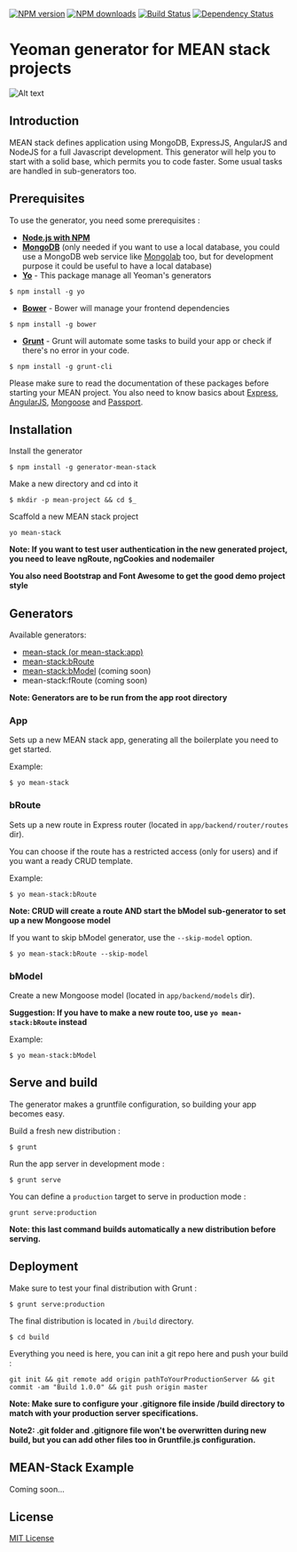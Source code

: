 [![NPM version](http://img.shields.io/npm/v/generator-mean-stack.svg?style=flat)](http://npmjs.org/generator-mean-stack)
[![NPM downloads](http://img.shields.io/npm/dm/generator-mean-stack.svg?style=flat)](http://npmjs.org/generator-mean-stack)
[![Build Status](http://img.shields.io/travis/jbltx/generator-mean-stack/master.svg?style=flat)](https://travis-ci.org/jbltx/generator-mean-stack)
[![Dependency Status](http://img.shields.io/david/jbltx/generator-mean-stack.svg?style=flat)](https://david-dm.org/jbltx/generator-mean-stack)


# Yeoman generator for MEAN stack projects 


![Alt text](http://i.imgur.com/p5qqOjE.png)

## Introduction

MEAN stack defines application using MongoDB, ExpressJS, AngularJS and NodeJS for a full Javascript development. This generator will help you to start with a solid base, which permits you to code faster. Some usual tasks are handled in sub-generators too.

## Prerequisites

To use the generator, you need some prerequisites :

- **[Node.js with NPM](http://www.nodejs.org/download/)**
- **[MongoDB](http://www.mongodb.org/)** (only needed if you want to use a local database, you could use a MongoDB web service like [Mongolab](https://mongolab.com/) too, but for development purpose it could be useful to have a local database)
- **[Yo](http://yeoman.io/)** - This package manage all Yeoman's generators 

```
$ npm install -g yo
```

- **[Bower](http://bower.io/)** - Bower will manage your frontend dependencies

```
$ npm install -g bower
```

- **[Grunt](http://gruntjs.com/)** - Grunt will automate some tasks to build your app or check if there's no error in your code.

```
$ npm install -g grunt-cli
```

Please make sure to read the documentation of these packages before starting your MEAN project. You also need to know basics about [Express](http://expressjs.com/), [AngularJS](https://angularjs.org/), [Mongoose](http://mongoosejs.com/docs/guide.html) and [Passport](http://passportjs.org/).

## Installation

Install the generator 

```
$ npm install -g generator-mean-stack
```

Make a new directory and cd into it 

```
$ mkdir -p mean-project && cd $_
```

Scaffold a new MEAN stack project 

```
yo mean-stack
```

**Note: If you want to test user authentication in the new generated project, you need to leave ngRoute, ngCookies and nodemailer**

**You also need Bootstrap and Font Awesome to get the good demo project style**

## Generators

Available generators:

- [mean-stack (or mean-stack:app)](#app)
- [mean-stack:bRoute](#broute) 
- [mean-stack:bModel](#bmodel) (coming soon)
- mean-stack:fRoute (coming soon)

**Note: Generators are to be run from the app root directory**

### App

Sets up a new MEAN stack app, generating all the boilerplate you need to get started.

Example: 

```
$ yo mean-stack
```

### bRoute

Sets up a new route in Express router (located in `app/backend/router/routes` dir).

You can choose if the route has a restricted access (only for users) and if you want a ready CRUD template.

Example:

```
$ yo mean-stack:bRoute
```

**Note: CRUD will create a route AND start the bModel sub-generator to set up a new Mongoose model**

If you want to skip bModel generator, use the `--skip-model` option.

```
$ yo mean-stack:bRoute --skip-model
```

### bModel

Create a new Mongoose model (located in `app/backend/models` dir).

**Suggestion: If you have to make a new route too, use `yo mean-stack:bRoute` instead**

Example:

```
$ yo mean-stack:bModel
```

## Serve and build

The generator makes a gruntfile configuration, so building your app becomes easy.

Build a fresh new distribution :

```
$ grunt
```

Run the app server in development mode :

```
$ grunt serve
```

You can define a `production` target to serve in production mode :

```
grunt serve:production
```

**Note: this last command builds automatically a new distribution before serving.**

## Deployment

Make sure to test your final distribution with Grunt :

```
$ grunt serve:production
```

The final distribution is located in `/build` directory.

```
$ cd build
```

Everything you need is here, you can init a git repo here and push your build :

```
git init && git remote add origin pathToYourProductionServer && git commit -am "Build 1.0.0" && git push origin master
```

**Note: Make sure to configure your .gitignore file inside /build directory to match with your production server specifications.**

**Note2: .git folder and .gitignore file won't be overwritten during new build, but you can add other files too in Gruntfile.js configuration.**

## MEAN-Stack Example

Coming soon...

## License

[MIT License](https://github.com/jbltx/generator-mean-stack/blob/master/LICENSE)
